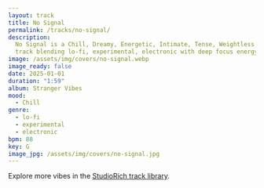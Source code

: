 ```yaml
---
layout: track
title: No Signal
permalink: /tracks/no-signal/
description:
  No Signal is a Chill, Dreamy, Energetic, Intimate, Tense, Weightless
  track blending lo-fi, experimental, electronic with deep focus energy.
image: /assets/img/covers/no-signal.webp
image_ready: false
date: 2025-01-01
duration: "1:59"
album: Stranger Vibes
mood:
  - Chill
genre:
  - lo-fi
  - experimental
  - electronic
bpm: 88
key: G
image_jpg: /assets/img/covers/no-signal.jpg
---
```


Explore more vibes in the [StudioRich track library](/tracks/).
